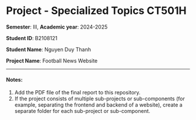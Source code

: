# Project - Specialized Topics CT501H

**Semester**: III, **Academic year**: 2024-2025

**Student ID**: B2108121

**Student Name**: Nguyen Duy Thanh

**Project Name**: Football News Website

---

#### Notes:

1. Add the PDF file of the final report to this repository.
2. If the project consists of multiple sub-projects or sub-components (for example, separating the frontend and backend of a website), create a separate folder for each sub-project or sub-component.

